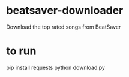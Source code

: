 # beatsaver-downloader
Download the top rated songs from BeatSaver

# to run
pip install requests
python download.py
